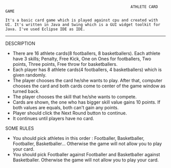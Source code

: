                                                            ATHLETE CARD GAME
                                                                                                                                                                                  It's a basic card game which is played against cpu and created with UI. It's written in Java and Swing which is a GUI widget toolkit for Java. I've used Eclipse IDE as IDE.
 
 --------------------------------------------------------------------------------------------------------------------------------------------------------------------------
    
 DESCRIPTION
 
 - There are 16 athlete cards(8 footballers, 8 basketballers). Each athlete have 3 skills; Penalty, Free Kick, One on Ones for footballers, Two points, Three points, Free throw for basketballers.
 - Each player has 8 athlete cards(4 footballers, 4 basketballers) which is given randomly.
 - The player chooses the card he/she wants to play. After that, computer chooses the card and both cards come to center of the game window as turned back.
 - The player chooses the skill that he/she wants to compete.
 - Cards are shown, the one who has bigger skill value gains 10 points. If both values are equals, both can't gain any points.
 - Player should click the Next Round button to continue.
 - It continues until players have no card.
 
 SOME RULES
 
 - You should pick athletes in this order : Footballer, Basketballer, Footballer, Basketballer... Otherwise the game will not allow you to play your card.
 - You should pick Footballer against Footballer and Basketballer against Basketballer. Otherwise the game will not allow you to play your card.
      
   
